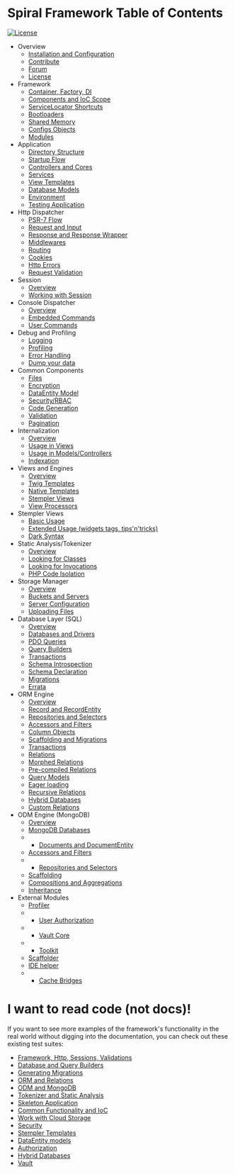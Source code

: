 # Spiral Framework Table of Contents
[![License](https://poser.pugx.org/spiral/framework/license)](https://packagist.org/packages/spiral/framework) 

* Overview
	* [Installation and Configuration](installation.md)
	* [Contribute](contributing.md)
	* [Forum](https://groups.google.com/forum/#!forum/spiral-framework)
	* [License](license.md)  	
* Framework
    * [Container, Factory, DI](framework/container.md)
    * [Components and IoC Scope](framework/components.md)
    * [ServiceLocator Shortcuts](framework/shortcuts.md)
    * [Bootloaders](framework/bootloaders.md)
    * [Shared Memory](framework/memory.md)
    * [Configs Objects](framework/configs.md)
    * [Modules](framework/modules.md)
* Application
	* [Directory Structure](application/directories.md)
	* [Startup Flow](application/startup.md)
	* [Controllers and Cores](application/controllers.md)
	* [Services](application/services.md)
	* [View Templates](application/views.md)
	* [Database Models](application/database.md)
	* [Environment](application/environment.md)
	* [Testing Application](application/testing.md)
* Http Dispatcher
	* [PSR-7 Flow](http/flow.md)
	* [Request and Input](http/input.md)
	* [Response and Response Wrapper](http/response.md)
	* [Middlewares](http/middlewares.md)
	* [Routing](http/routing.md)
	* [Cookies](http/cookies.md)
	* [Http Errors](http/errors.md)
	* [Request Validation](http/validation.md)
* Session
	* [Overview](session/overview.md)
	* [Working with Session](session/usage.md)
* Console Dispatcher
   	* [Overview](console/overview.md)
   	* [Embedded Commands](console/commands.md)
   	* [User Commands](console/scaffolding.md)
* Debug and Profiling
	* [Logging](debug/logging.md)
 	* [Profiling](debug/profiling.md)
	* [Error Handling](debug/errors.md)
    * [Dump your data](debug/dumps.md)
* Common Components
   	* [Files](components/files.md)
   	* [Encryption](components/encrypter.md)
   	* [DataEntity Model](components/data-entity.md)
   	* [Security/RBAC](components/security.md)
   	* [Code Generation](components/reactor.md)
   	* [Validation](components/validation.md)
   	* [Pagination](components/pagination.md)
* Internalization
   	* [Overview](i18n/overview.md)
   	* [Usage in Views](i18n/views.md)
   	* [Usage in Models/Controllers](i18n/say-trait.md)
   	* [Indexation](i18n/indexation.md)
* Views and Engines
	* [Overview](views/overview.md)
	* [Twig Templates](views/twig.md)
	* [Native Templates](views/native.md)
    * [Stempler Views](views/stempler.md)
	* [View Processors](views/processors.md)
* Stempler Views
	* [Basic Usage](stempler/basics.md)
 	* [Extended Usage (widgets tags, tips'n'tricks)](stempler/expert.md)
   	* [Dark Syntax](stempler/dark.md)
* Static Analysis/Tokenizer
    * [Overview](tokenizer/overview.md)
    * [Looking for Classes](tokenizer/classes.md)
    * [Looking for Invocations](tokenizer/invocations.md)
    * [PHP Code Isolation](tokenizer/isolation.md)
* Storage Manager
    * [Overview](storage/overview.md)
    * [Buckets and Servers](storage/entities.md)
    * [Server Configuration](storage/servers.md)
    * [Uploading Files](storage/uploading.md)
* Database Layer (SQL)
	* [Overview](database/overview.md)
    * [Databases and Drivers](database/databases.md)
    * [PDO Queries](database/pdo.md)
    * [Query Builders](database/builders.md)
    * [Transactions](database/transactions.md)
    * [Schema Introspection](database/introspection.md)
    * [Schema Declaration](database/declaration.md)
    * [Migrations](database/migrations.md)
    * [Errata](database/errata.md)
* ORM Engine
	* [Overview](orm/overview.md)
	* [Record and RecordEntity](orm/entities.md)
	* [Repositories and Selectors](orm/repositories.md)
	* [Accessors and Filters](orm/accessors.md)
	* [Column Objects](orm/columns.md)
	* [Scaffolding and Migrations](orm/scaffolding.md)
	* [Transactions](orm/transactions.md)
	* [Relations](orm/relations.md)
	* [Morphed Relations](orm/morphed-relations.md)
	* [Pre-compiled Relations](orm/late-binding.md)
	* [Query Models](orm/query.md)
	* [Eager loading](orm/loading.md)
	* [Recursive Relations](orm/recursive-relations.md)
	* [Hybrid Databases](orm/odm-bridge.md)
	* [Custom Relations](orm/custom-relations.md)
* ODM Engine (MongoDB)
	* [Overview](odm/overview.md)
	* [MongoDB Databases](odm/databases.md)
	* - [Documents and DocumentEntity](odm/entities.md)
    * [Accessors and Filters](odm/accessors.md)
	* - [Repositories and Selectors](odm/repositories.md)
	* [Scaffolding](odm/scaffolding.md)
	* [Compositions and Aggregations](odm/oop.md)
	* [Inheritance](odm/inheritance.md)
* External Modules
    * [Profiler](modules/profiler.md)
	* - [User Authorization](modules/auth.md)
	* - [Vault Core](modules/vault.md)
	* - [Toolkit](modules/toolkit.md)
	* [Scaffolder](modules/scaffolder.md)
	* [IDE helper](modules/ide-helper.md)
	* - [Cache Bridges](modules/cache.md)

# I want to read code (not docs)!
If you want to see more examples of the framework's functionality in the real world without 
digging into the documentation, you can check out these existing test suites:

* [Framework, Http, Sessions, Validations](https://github.com/spiral/spiral/tree/develop/tests)
* [Database and Query Builders](https://github.com/spiral/database/tree/master/tests/Database)
* [Generating Migrations](https://github.com/spiral/migrations/tree/master/tests/Migrations)
* [ORM and Relations](https://github.com/spiral/orm/tree/master/tests/ORM)
* [ODM and MongoDB](https://github.com/spiral/odm/tree/master/tests/ODM)
* [Tokenizer and Static Analysis](https://github.com/spiral/tokenizer/tree/master/tests/Tokenizer)
* [Skeleton Application](https://github.com/spiral/application/tree/master/tests)
* [Common Functionality and IoC](https://github.com/spiral/common/tree/master/tests)
* [Work with Cloud Storage](https://github.com/spiral/storage/tree/master/tests/Storage)
* [Security](https://github.com/spiral/security/tree/master/tests/Security)
* [Stempler Templates](https://github.com/spiral/stempler/tree/master/tests/Stempler)
* [DataEntity models](https://github.com/spiral/models/tree/master/tests/Models)
* [Authorization](https://github.com/spiral-modules/auth/tree/master/tests/Auth)
* [Hybrid Databases](https://github.com/spiral-modules/hybrid-db/tree/master/tests/HybridDB)
* [Vault](https://github.com/spiral-modules/vault/tree/master/tests)

